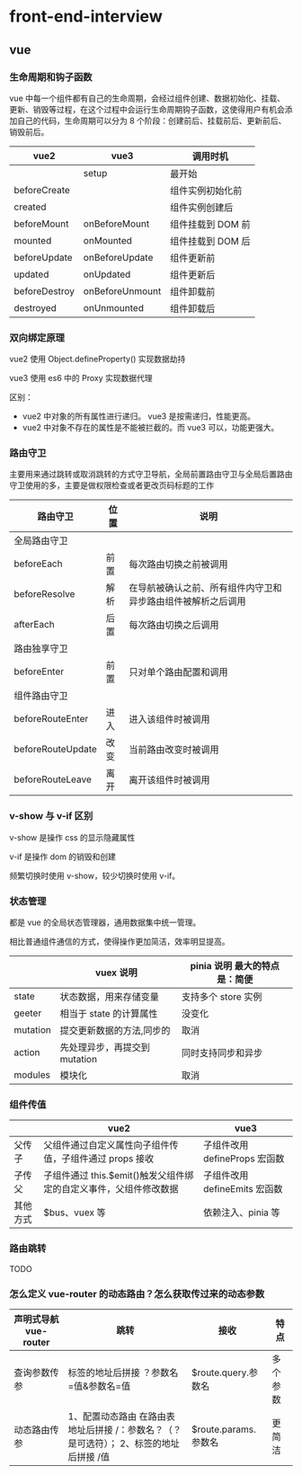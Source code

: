 # front-end-interview

## vue

### 生命周期和钩子函数

vue 中每一个组件都有自己的生命周期，会经过组件创建、数据初始化、挂载、更新、销毁等过程，在这个过程中会运行生命周期钩子函数，这使得用户有机会添加自己的代码，生命周期可以分为 8 个阶段：创建前后、挂载前后、更新前后、销毁前后。

| vue2          | vue3            | 调用时机          |
| ------------- | --------------- | ----------------- |
|               | setup           | 最开始            |
| beforeCreate  |                 | 组件实例初始化前  |
| created       |                 | 组件实例创建后    |
| beforeMount   | onBeforeMount   | 组件挂载到 DOM 前 |
| mounted       | onMounted       | 组件挂载到 DOM 后 |
| beforeUpdate  | onBeforeUpdate  | 组件更新前        |
| updated       | onUpdated       | 组件更新后        |
| beforeDestroy | onBeforeUnmount | 组件卸载前        |
| destroyed     | onUnmounted     | 组件卸载后        |

### 双向绑定原理

vue2 使用 Object.defineProperty() 实现数据劫持

vue3 使用 es6 中的 Proxy 实现数据代理

区别：

- vue2 中对象的所有属性进行递归。 vue3 是按需递归，性能更高。
- vue2 中对象不存在的属性是不能被拦截的。而 vue3 可以，功能更强大。

### 路由守卫

主要用来通过跳转或取消跳转的方式守卫导航，全局前置路由守卫与全局后置路由守卫使用的多，主要是做权限检查或者更改页码标题的工作

| 路由守卫          | 位置 | 说明                                                         |
| ----------------- | ---- | ------------------------------------------------------------ |
| 全局路由守卫      |      |                                                              |
| beforeEach        | 前置 | 每次路由切换之前被调用                                       |
| beforeResolve     | 解析 | 在导航被确认之前、所有组件内守卫和异步路由组件被解析之后调用 |
| afterEach         | 后置 | 每次路由切换之后调用                                         |
| 路由独享守卫      |      |                                                              |
| beforeEnter       | 前置 | 只对单个路由配置和调用                                       |
| 组件路由守卫      |      |                                                              |
| beforeRouteEnter  | 进入 | 进入该组件时被调用                                           |
| beforeRouteUpdate | 改变 | 当前路由改变时被调用                                         |
| beforeRouteLeave  | 离开 | 离开该组件时被调用                                           |

### v-show 与 v-if 区别

v-show 是操作 css 的显示隐藏属性

v-if 是操作 dom 的销毁和创建

频繁切换时使用 v-show，较少切换时使用 v-if。

### 状态管理

都是 vue 的全局状态管理器，通用数据集中统一管理。

相比普通组件通信的方式，使得操作更加简洁，效率明显提高。

|          | vuex 说明                     | pinia 说明 最大的特点是：简便 |
| -------- | ----------------------------- | ----------------------------- |
| state    | 状态数据，用来存储变量        | 支持多个 store 实例           |
| geeter   | 相当于 state 的计算属性       | 没变化                        |
| mutation | 提交更新数据的方法,同步的     | 取消                          |
| action   | 先处理异步，再提交到 mutation | 同时支持同步和异步            |
| modules  | 模块化                        | 取消                          |

### 组件传值

|          | vue2                                                              | vue3                          |
| -------- | ----------------------------------------------------------------- | ----------------------------- |
| 父传子   | 父组件通过自定义属性向子组件传值，子组件通过 props 接收           | 子组件改用 defineProps 宏函数 |
| 子传父   | 子组件通过 this.$emit()触发父组件绑定的自定义事件，父组件修改数据 | 子组件改用 defineEmits 宏函数 |
| 其他方式 | $bus、vuex 等                                                     | 依赖注入、pinia 等            |

### 路由跳转

TODO

### 怎么定义 vue-router 的动态路由？怎么获取传过来的动态参数

| 声明式导航 vue-router | 跳转                                                                                   | 接收                 | 特点     |
| --------------------- | -------------------------------------------------------------------------------------- | -------------------- | -------- |
| 查询参数传参          | 标签的地址后拼接 ？参数名=值&参数名=值                                                 | $route.query.参数名  | 多个参数 |
| 动态路由传参          | 1、配置动态路由 在路由表地址后拼接 /：参数名？（？是可选符）； 2、标签的地址后拼接 /值 | $route.params.参数名 | 更简洁   |
